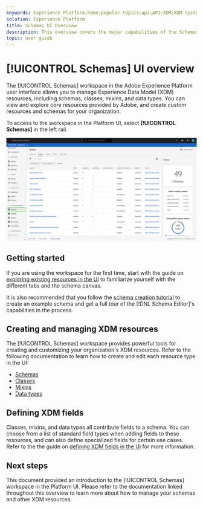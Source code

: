 ```yaml
---
keywords: Experience Platform;home;popular topics;api;API;XDM;XDM system;experience data model;data model;ui;workspace;
solution: Experience Platform
title: Schemas UI Overview
description: This overview covers the major capabilities of the Schemas workspace in Experience Platform.
topic: user guide
---
```


# [!UICONTROL Schemas] UI overview

The [!UICONTROL Schemas] workspace in the Adobe Experience Platform user interface allows you to manage Experience Data Model (XDM) resources, including schemas, classes, mixins, and data types. You can view and explore core resources provided by Adobe, and create custom resources and schemas for your organization.

To access to the workspace in the Platform UI, select **[!UICONTROL Schemas]** in the left rail.

![](../images/ui/overview/schemas-tab.png)

## Getting started

If you are using the workspace for the first time, start with the guide on [exploring existing resources in the UI](./explore.md) to familiarize yourself with the different tabs and the schema canvas.

It is also recommended that you follow the [schema creation tutorial](../tutorials/create-schema-ui.md) to create an example schema and get a full tour of the [!DNL Schema Editor]'s capabilities in the process.

## Creating and managing XDM resources

The [!UICONTROL Schemas] workspace provides powerful tools for creating and customizing your organization's XDM resources. Refer to the following documentation to learn how to create and edit each resource type in the UI:

* [Schemas](./resources/schemas.md)
* [Classes](./resources/classes.md)
* [Mixins](./resources/mixins.md)
* [Data types](./resources/data-types.md)

## Defining XDM fields

Classes, mixins, and data types all contribute fields to a schema. You can choose from a list of standard field types when adding fields to these resources, and can also define specialized fields for certain use cases. Refer to the the guide on [defining XDM fields in the UI](./fields/overview.md) for more information.

## Next steps

This document provided an introduction to the [!UICONTROL Schemas] workspace in the Platform UI. Please refer to the documentation linked throughout this overview to learn more about how to manage your schemas and other XDM resources.
